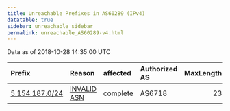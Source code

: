 ```yaml
---
title: Unreachable Prefixes in AS60289 (IPv4)
datatable: true
sidebar: unreachable_sidebar
permalink: unreachable_AS60289-v4.html
---
```


Data as of 2018-10-28 14:35:00 UTC


<div class="datatable-begin"></div>

| Prefix                                                 | Reason                                                                                                | affected   | Authorized AS   |   MaxLength | Anchor                                         |   unreachable /24s |
|:-------------------------------------------------------|:------------------------------------------------------------------------------------------------------|:-----------|:----------------|------------:|:-----------------------------------------------|-------------------:|
| [5.154.187.0/24](https://stat.ripe.net/5.154.187.0/24) | [INVALID ASN](https://rpki-validator.ripe.net/announcement-preview?asn=AS60289&prefix=5.154.187.0/24) | complete   | AS6718          |          23 | [RIPE](unreachable_RIPE_NCC_RPKI_Root-v4.html) |                  1 |

<div class="datatable-end"></div>